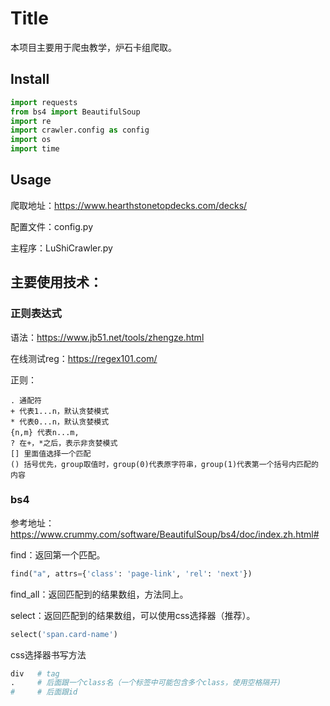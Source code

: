 
# Title

本项目主要用于爬虫教学，炉石卡组爬取。

## Install

```py
import requests
from bs4 import BeautifulSoup
import re
import crawler.config as config
import os
import time
```

## Usage

爬取地址：https://www.hearthstonetopdecks.com/decks/

配置文件：config.py

主程序：LuShiCrawler.py

## 主要使用技术：

### 正则表达式
 
 语法：https://www.jb51.net/tools/zhengze.html
 
 在线测试reg：https://regex101.com/
       
正则：
```       
. 通配符
+ 代表1...n，默认贪婪模式            
* 代表0...n，默认贪婪模式 
{n,m} 代表n...m,
? 在+，*之后，表示非贪婪模式
[] 里面值选择一个匹配
() 括号优先，group取值时，group(0)代表原字符串，group(1)代表第一个括号内匹配的内容
```
    
### bs4
参考地址：https://www.crummy.com/software/BeautifulSoup/bs4/doc/index.zh.html#

find：返回第一个匹配。 
```py
find("a", attrs={'class': 'page-link', 'rel': 'next'})
```
find_all：返回匹配到的结果数组，方法同上。

select：返回匹配到的结果数组，可以使用css选择器（推荐）。
```py
select('span.card-name')
```

css选择器书写方法
```py
div   # tag
.     # 后面跟一个class名（一个标签中可能包含多个class，使用空格隔开)
#     # 后面跟id
```
 

    
